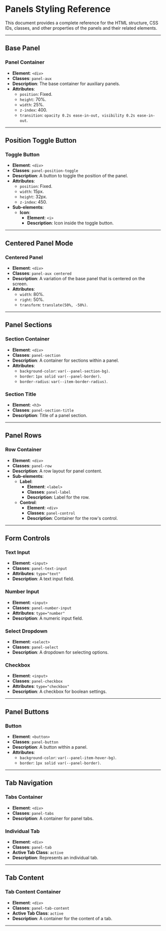 # Panels Styling Reference

This document provides a complete reference for the HTML structure, CSS IDs, classes, and other properties of the panels and their related elements.

---

## Base Panel

### Panel Container

- **Element**: `<div>`
- **Classes**: `panel-aux`
- **Description**: The base container for auxiliary panels.
- **Attributes**:
  - `position`: Fixed.
  - `height`: 70%.
  - `width`: 25%.
  - `z-index`: 400.
  - `transition`: `opacity 0.2s ease-in-out, visibility 0.2s ease-in-out`.

---

## Position Toggle Button

### Toggle Button

- **Element**: `<div>`
- **Classes**: `panel-position-toggle`
- **Description**: A button to toggle the position of the panel.
- **Attributes**:
  - `position`: Fixed.
  - `width`: 15px.
  - `height`: 32px.
  - `z-index`: 450.
- **Sub-elements**:
  - **Icon**:
    - **Element**: `<i>`
    - **Description**: Icon inside the toggle button.

---

## Centered Panel Mode

### Centered Panel

- **Element**: `<div>`
- **Classes**: `panel-aux centered`
- **Description**: A variation of the base panel that is centered on the screen.
- **Attributes**:
  - `width`: 80%.
  - `right`: 50%.
  - `transform`: `translate(50%, -50%)`.

---

## Panel Sections

### Section Container

- **Element**: `<div>`
- **Classes**: `panel-section`
- **Description**: A container for sections within a panel.
- **Attributes**:
  - `background-color`: `var(--panel-section-bg)`.
  - `border`: `1px solid var(--panel-border)`.
  - `border-radius`: `var(--item-border-radius)`.

### Section Title

- **Element**: `<h3>`
- **Classes**: `panel-section-title`
- **Description**: Title of a panel section.

---

## Panel Rows

### Row Container

- **Element**: `<div>`
- **Classes**: `panel-row`
- **Description**: A row layout for panel content.
- **Sub-elements**:
  - **Label**:
    - **Element**: `<label>`
    - **Classes**: `panel-label`
    - **Description**: Label for the row.
  - **Control**:
    - **Element**: `<div>`
    - **Classes**: `panel-control`
    - **Description**: Container for the row's control.

---

## Form Controls

### Text Input

- **Element**: `<input>`
- **Classes**: `panel-text-input`
- **Attributes**: `type="text"`
- **Description**: A text input field.

### Number Input

- **Element**: `<input>`
- **Classes**: `panel-number-input`
- **Attributes**: `type="number"`
- **Description**: A numeric input field.

### Select Dropdown

- **Element**: `<select>`
- **Classes**: `panel-select`
- **Description**: A dropdown for selecting options.

### Checkbox

- **Element**: `<input>`
- **Classes**: `panel-checkbox`
- **Attributes**: `type="checkbox"`
- **Description**: A checkbox for boolean settings.

---

## Panel Buttons

### Button

- **Element**: `<button>`
- **Classes**: `panel-button`
- **Description**: A button within a panel.
- **Attributes**:
  - `background-color`: `var(--panel-item-hover-bg)`.
  - `border`: `1px solid var(--panel-border)`.

---

## Tab Navigation

### Tabs Container

- **Element**: `<div>`
- **Classes**: `panel-tabs`
- **Description**: A container for panel tabs.

### Individual Tab

- **Element**: `<div>`
- **Classes**: `panel-tab`
- **Active Tab Class**: `active`
- **Description**: Represents an individual tab.

---

## Tab Content

### Tab Content Container

- **Element**: `<div>`
- **Classes**: `panel-tab-content`
- **Active Tab Class**: `active`
- **Description**: A container for the content of a tab.

---
